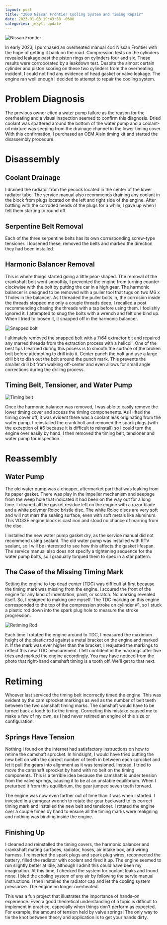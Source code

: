 ```yaml
---
layout: post
title: "2000 Nissan Frontier Cooling System and Timing Repair"
date: 2023-01-03 19:43:50 -0600
categories: jekyll update
---
```

![Nissan Frontier](/assets/nissan/full.jpg)

In early 2023, I purchased an overheated manual 4x4 Nissan Frontier with the hope of getting it back on the road. Compression tests on the cylinders revealed leakage past the piston rings on cylinders four and six. These results were corroborated by a leakdown test. Despite the almost certain cylinder and piston scoring on these two cylinders from the overheating incident, I could not find any evidence of head gasket or valve leakage. The engine ran well enough I decided to attempt to repair the cooling system. 

# Problem Diagnosis
The previous owner cited a water pump failure as the reason for the overheating and a visual inspection seemed to confirm this diagnosis. Dried coolant was spattered around the bottom of the water pump and a coolant-oil mixture was seeping from the drainage channel in the lower timing cover. With this confirmation, I purchased an OEM Aisin timing kit and started the disassembly procedure.

# Disassembly
## Coolant Drainage
I drained the radiator from the pecock located in the center of the lower radiator tube. The service manual also recommends draining any coolant in the block from plugs located on the left and right side of the engine. After battling with the corroded heads of the plugs for a while, I gave up when I felt them starting to round off. 

## Serpentine Belt Removal
Each of the three serpentine belts has its own corresponding screw-type tensioner. I loosened these, removed the belts and marked the direction they had been installed. 

## Harmonic Balancer Removal
This is where things started going a little pear-shaped. The removal of the crankshaft bolt went smoothly, I prevented the engine from turning counter-clockwise with the bolt by putting the car in a high gear. The harmonic balancer is designed to be removed with a puller tool that tugs on two M6 x 1 holes in the balancer. As I threaded the puller bolts in, the corrosion inside the threads stopped me only a couple threads deep. I recalled a post recommending chasing the threads with a tap before using them. I foolishly ignored it. I attempted to snug the bolts with a wrench and felt one bind up. When I tried to loosen it, it snapped off in the harmonic balancer. 

![Snapped bolt](/assets/nissan/snapped_bolt.jpg)

I ultimately removed the snapped bolt with a 7/64 extractor bit and repaired any marred threads from the extraction process with a helicoil. One of the best tips I learned during this pocess is to smooth the surface of the broken bolt before attempting to drill into it. Center punch the bolt and use a large drill bit to dish out the bolt around the punch mark. This prevents the smaller drill bit from walking off-center and even allows for small angle corrections during the drilling process.

<!-- ![Helicoil repair](/assets/nissan/helicoil.jpg) -->

## Timing Belt, Tensioner, and Water Pump
![Timing belt](/assets/nissan/timing_belt.jpg)

Once the harmonic balancer was removed, I was able to easily remove the lower timing cover and access the timing componenents. As I lifted the timing cover off, it was evident there was a coolant leak originating from the water pump. I reinstalled the crank bolt and removed the spark plugs (with the exception of #6 because it is difficult to reinstall) so I could turn the engine over easily by hand. I then removed the timing belt, tensioner and water pump for inspection.

# Reassembly
## Water Pump
The old water pump was a cheaper, aftermarket part that was leaking from its paper gasket. There was play in the impeller mechanism and seepage from the weep hole that indicated it had been on the way out for a long time. I cleaned all the gasket residue left on the engine with a razor blade and a white polymer Roloc bristle disc. The white Roloc discs are very soft and will not marr the sealing surface, even with soft metals like aluminum. This VG33E engine block is cast iron and stood no chance of marring from the disc.

I installed the new water pump gasket dry, as the service manual did not recommend using sealant. The old water pump was installed with RTV sealant, so I will be interested to see how this affects the gasket lifespan. The service manual also does not specify a tightening sequence for the water pump bolts, so I gradually torqued them to spec in a star pattern.

## The Case of the Missing Timing Mark
Setting the engine to top dead center (TDC) was difficult at first because the timing mark was missing from the engine. I scoured the front of the engine for any kind of indentation, paint, or scratch. No marking revealed itself. So, I resigned to making one myself. The TDC marking on this engine corresponded to the top of the compression stroke on cylinder #1, so I stuck a plastic rod down into the spark plug hole to measure the stroke progression. 

![Retiming Rod](/assets/nissan/rod.jpg)

Each time I rotated the engine around to TDC, I measured the maximum height of the plastic rod against a metal bracket on the engine and marked it. If the mark was ever higher than the bracket, I reajusted the markings to reflect this new TDC measurement. I felt confident in the markings after five tries and marked the engine accordingly. You may have noticed from the photo that right-hand camshaft timing is a tooth off. We'll get to that next.

# Retiming
Whoever last serviced the timing belt incorrectly timed the engine. This was evident by the cam sprocket markings as well as the number of belt teeth between the two camshaft timing marks. The camshaft would have to be turned back a tooth to fix the timing. Correcting this mistake caused me to make a few of my own, as I had never retimed an engine of this size or configuration. 

## Springs Have Tension
Nothing I found on the internet had satisfactory instructions on how to retime the camshaft sprocket. In hindsight, I would have tried putting the new belt on with the correct number of teeth in between each sprocket and let it pull the gears into alignment as it was tensioned. Instead, I tried to move the camshaft sprocket by hand with no belt on the timing components. This is a terrible idea because the camshaft is under tension from the valve springs, causing it to be at an unstable equilibrium. When I preturbed it from this equilibrium, the gear jumped seven teeth forward.

The engine was now even farther out of time than it was when I started. I invested in a camgear wrench to rotate the gear backward to its correct timing mark and installed the new belt and tensioner. I rotated the engine over a couple times by hand to ensure all the timing marks were realigning and nothing was binding inside the engine. 

## Finishing Up
I cleaned and reinstalled the timing covers, the harmonic balancer and crankshaft mating surfaces, radiator, hoses, air intake box, and wiring harness. I reinserted the spark plugs and spark plug wires, reconnected the battery, filled the radiator with coolant and fired it up. The engine seemed to run slightly better at idle, although I admit this could have been my imagination. At this time, I checked the system for coolant leaks and found none. I bled the cooling system of any air by following the servie manual instructions. I then installed the radiator cap and let the cooling system pressurize. The engine no longer overheated.

This was a fun project that illustrates the importance of hands-on experience. Even a good theoretical understanding of a topic is difficult to implement in practice, especially when things don't perform as expected. For example, the amount of tension held by valve springs! The only way to tie the knot between theory and application is to get your hands dirty.
